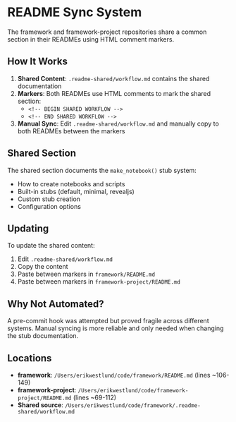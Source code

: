 # README Sync System

The framework and framework-project repositories share a common section in their READMEs using HTML comment markers.

## How It Works

1. **Shared Content**: `.readme-shared/workflow.md` contains the shared documentation
2. **Markers**: Both READMEs use HTML comments to mark the shared section:
   - `<!-- BEGIN SHARED WORKFLOW -->`
   - `<!-- END SHARED WORKFLOW -->`
3. **Manual Sync**: Edit `.readme-shared/workflow.md` and manually copy to both READMEs between the markers

## Shared Section

The shared section documents the `make_notebook()` stub system:
- How to create notebooks and scripts
- Built-in stubs (default, minimal, revealjs)
- Custom stub creation
- Configuration options

## Updating

To update the shared content:

1. Edit `.readme-shared/workflow.md`
2. Copy the content
3. Paste between markers in `framework/README.md`
4. Paste between markers in `framework-project/README.md`

## Why Not Automated?

A pre-commit hook was attempted but proved fragile across different systems. Manual syncing is more reliable and only needed when changing the stub documentation.

## Locations

- **framework**: `/Users/erikwestlund/code/framework/README.md` (lines ~106-149)
- **framework-project**: `/Users/erikwestlund/code/framework-project/README.md` (lines ~69-112)
- **Shared source**: `/Users/erikwestlund/code/framework/.readme-shared/workflow.md`
